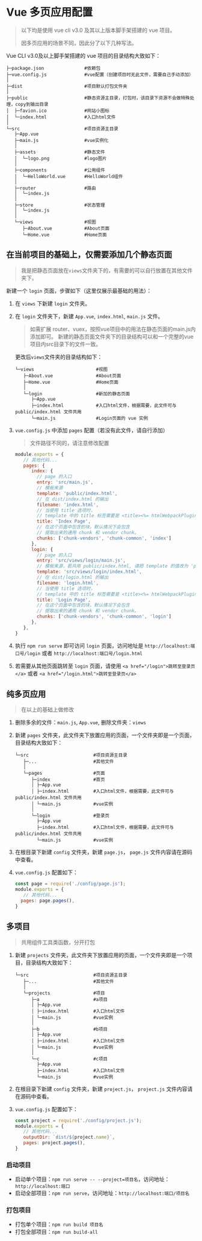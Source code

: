 # Vue 多页应用配置
> 以下均是使用 vue cli v3.0 及其以上版本脚手架搭建的 vue 项目。
>
> 因多页应用的场景不同，因此分了以下几种写法。

Vue CLI v3.0及以上脚手架搭建的 vue 项目的目录结构大致如下：

```
├─package.json               #依赖包
├─vue.config.js              #vue配置（创建项目时无此文件，需要自己手动添加）
│
├─dist                       #项目默认打包文件夹
│
├─public                     #静态资源主目录，打包时，该目录下资源不会做特殊处理，copy到输出目录
│  ├─favion.ico              #网站小图标
│  └─index.html              #入口html文件
│
└─src                        #项目资源主目录
   ├─App.vue
   ├─main.js                 #vue实例化
   │
   ├─assets                  #静态文件
   │  └─logo.png             #logo图片
   │
   ├─components              #公用组件
   │  └─HelloWorld.vue       #HelloWorld组件
   │
   ├─router                  #路由
   │  └─index.js
   │
   ├─store                   #状态管理
   │  └─index.js
   │
   └─views                   #视图
      ├─About.vue            #About页面
      └─Home.vue             #Home页面
```

## 在当前项目的基础上，仅需要添加几个静态页面
> 我是把静态页面放在`views`文件夹下的，有需要的可以自行放置在其他文件夹下。

新建一个 `login` 页面，步骤如下（这里仅展示最基础的用法）：

1. 在 `views` 下新建 `login` 文件夹。

1. 在 `login` 文件夹下，新建 `App.vue`, `index.html`, `main.js` 文件。

    > 如需扩展 router、vuex，按照vue项目中的用法在静态页面的main.js内添加即可。 
    > 新建的静态页面文件夹下的目录结构可以和一个完整的vue项目内src目录下的文件一致。

    更改后`views`文件夹的目录结构如下：
    ```
    └─views                       #视图
       ├─About.vue                #About页面
       ├─Home.vue                 #Home页面
       │
       └─login                    #新加的静态页面
          ├─App.vue
          ├─index.html            #入口html文件，根据需要，此文件可与 public/index.html 文件共用
          └─main.js               #Login页面的 vue 实例
    ```

1. `vue.config.js` 中添加 `pages` 配置（若没有此文件，请自行添加）
    > 文件路径不同的，请注意修改配置

    ```javascript
    module.exports = {
       // 其他代码...
       pages: {
          index: {
            // page 的入口
            entry: 'src/main.js',
            // 模板来源
            template: 'public/index.html',
            // 在 dist/index.html 的输出
            filename: 'index.html',
            // 当使用 title 选项时，
            // template 中的 title 标签需要是 <title><%= htmlWebpackPlugin.options.title %></title>
            title: 'Index Page',
            // 在这个页面中包含的块，默认情况下会包含
            // 提取出来的通用 chunk 和 vendor chunk。
            chunks: ['chunk-vendors', 'chunk-common', 'index']
          },
          login: {
            // page 的入口
            entry: 'src/views/login/main.js',
            // 模板来源，若共用 public/index.html, 请把 template 的值改为 'public/index.html'
            template: 'src/views/login/index.html',
            // 在 dist/login.html 的输出
            filename: 'login.html',
            // 当使用 title 选项时，
            // template 中的 title 标签需要是 <title><%= htmlWebpackPlugin.options.title %></title>
            title: 'Login Page',
            // 在这个页面中包含的块，默认情况下会包含
            // 提取出来的通用 chunk 和 vendor chunk。
            chunks: ['chunk-vendors', 'chunk-common', 'login']
          },
       },
    }
    ```

1. 执行 `npm run serve` 即可访问 `login` 页面，访问地址是 `http://localhost:端口号/login` 或者 `http://localhost:端口号/login.html`

1. 若需要从其他页面跳转至 `login` 页面，请使用 `<a href="/login">跳转至登录页</a>` 或者 `<a href="/login.html">跳转至登录页</a>`

## 纯多页应用
> 在以上的基础上做修改

1. 删除多余的文件：`main.js`, `App.vue`, 删除文件夹：`views`

1. 新建 `pages` 文件夹，此文件夹下放置应用的页面，一个文件夹即是一个页面，目录结构大致如下：

    ```
    └─src                        #项目资源主目录
       ├─...                     #其他文件
       │
       └─pages                   #页面
          ├─index                #首页
          │ ├─App.vue
          │ ├─index.html         #入口html文件，根据需要，此文件可与 public/index.html 文件共用
          │ └─main.js            #vue实例
          │
          └─login                #登录页
            ├─App.vue
            ├─index.html         #入口html文件，根据需要，此文件可与 public/index.html 文件共用
            └─main.js            #vue实例
    ```

1. 在根目录下新建 `config` 文件夹，新建 `page.js`， `page.js` 文件内容请在源码中查看。

1. `vue.config.js` 配置如下：

    ```javascript
    const page = require('./config/page.js');
    module.exports = {
       // 其他代码...
      pages: page.pages(),
    }
    ```

## 多项目
> 共用组件工具类函数，分开打包

1. 新建 `projects` 文件夹，此文件夹下放置应用的页面，一个文件夹即是一个项目，目录结构大致如下：

    ```
    └─src                        #项目资源主目录
       ├─...                     #其他文件
       │
       └─projects                #项目
          ├─a                    #a项目
          │ ├─App.vue
          │ ├─index.html         #入口html文件
          │ └─main.js            #vue实例
          │
          ├─b                    #b项目
          │ ├─App.vue
          │ ├─index.html         #入口html文件
          │ └─main.js            #vue实例
          │
          └─c                    #c项目
            ├─App.vue
            ├─index.html         #入口html文件
            └─main.js            #vue实例
    ```

1. 在根目录下新建 `config` 文件夹，新建 `project.js`， `project.js` 文件内容请在源码中查看。

1. `vue.config.js` 配置如下：

    ```javascript
    const project = require('./config/project.js');
    module.exports = {
       // 其他代码...
       outputDir: `dist/${project.name}`,
       pages: project.pages(),
    }
    ```

### 启动项目
- 启动单个项目：`npm run serve -- --project=项目名`，访问地址：`http://localhost:端口`
- 启动全部项目：`npm run serve`，访问地址：`http://localhost:端口/项目名`

### 打包项目
- 打包单个项目：`npm run build 项目名`
- 打包全部项目：`npm run build-all`
